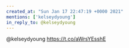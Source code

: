 ```yaml
---
created_at: "Sun Jan 17 22:47:19 +0000 2021"
mentions: ['kelseydyoung']
in_reply_to: @kelseydyoung
---
```


@kelseydyoung https://t.co/aWrsYEsshE
